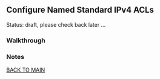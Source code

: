 ## Configure Named Standard IPv4 ACLs

Status: draft, please check back later ...

### Walkthrough

### Notes

[BACK TO MAIN](https://github.com/lfost42/networking)
